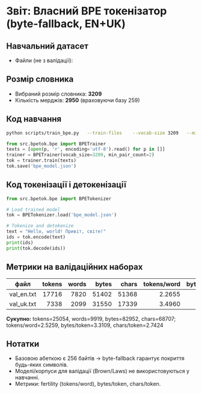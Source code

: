 # Звіт: Власний BPE токенізатор (byte-fallback, EN+UK)

## Навчальний датасет
- Файли (не з валідації):


## Розмір словника
- Вибраний розмір словника: **3209**
- Кількість мерджів: **2950** (враховуючи базу 259)

## Код навчання
```bash
python scripts/train_bpe.py   --train-files    --vocab-size 3209   --min-pair-count 2   --model-out bpe_model.json
```
```python
from src.bpetok.bpe import BPETrainer
texts = [open(p, 'r', encoding='utf-8').read() for p in []]
trainer = BPETrainer(vocab_size=3209, min_pair_count=2)
tok = trainer.train(texts)
tok.save('bpe_model.json')
```


## Код токенізації і детокенізації
```python
from src.bpetok.bpe import BPETokenizer

# Load trained model
tok = BPETokenizer.load('bpe_model.json')

# Tokenize and detokenize
text = "Hello, world! Привіт, світе!"
ids = tok.encode(text)
print(ids)
print(tok.decode(ids))
```


## Метрики на валідаційних наборах
| файл | tokens | words | bytes | chars | tokens/word | bytes/token | chars/token |
|---|---:|---:|---:|---:|---:|---:|---:|
| val_en.txt | 17716 | 7820 | 51402 | 51368 | 2.2655 | 2.9014 | 2.8995 |
| val_uk.txt | 7338 | 2099 | 31550 | 17339 | 3.4960 | 4.2995 | 2.3629 |

**Сукупно:** tokens=25054, words=9919, bytes=82952, chars=68707; tokens/word=2.5259, bytes/token=3.3109, chars/token=2.7424


## Нотатки
- Базовою абеткою є 256 байтів → byte-fallback гарантує покриття будь-яких символів.
- Моделі/корпуси для валідації (Brown/Laws) не використовуються у навчанні.
- Метрики: fertility (tokens/word), bytes/token, chars/token.

